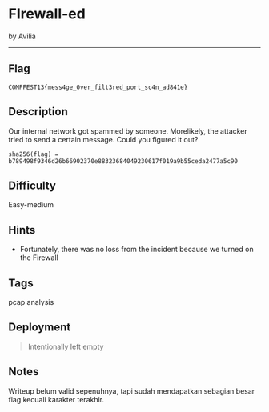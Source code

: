 # FIrewall-ed

by Avilia

---

## Flag

```
COMPFEST13{mess4ge_0ver_filt3red_port_sc4n_ad841e}
```

## Description
Our internal network got spammed by someone. Morelikely, the attacker tried to send a certain message. Could you figured it out?

`sha256(flag) = b789498f9346d26b66902370e88323684049230617f019a9b55ceda2477a5c90`

## Difficulty
Easy-medium

## Hints
* Fortunately, there was no loss from the incident because we turned on the Firewall

## Tags
pcap analysis

## Deployment
> Intentionally left empty

## Notes
Writeup belum valid sepenuhnya, tapi sudah mendapatkan sebagian besar flag kecuali karakter terakhir.